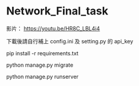 ﻿# Network_Final_task
影片：
https://youtu.be/HR8C_LBL4i4


下載後請自行補上 config.ini 及 setting.py 的 api_key 

pip install -r requirements.txt

python manage.py migrate

python manage.py runserver
